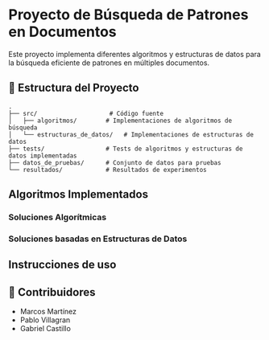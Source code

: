 # Proyecto de Búsqueda de Patrones en Documentos

Este proyecto implementa diferentes algoritmos y estructuras de datos para la búsqueda eficiente de patrones en múltiples documentos.

## 📁 Estructura del Proyecto

```
.
├── src/                    # Código fuente
│   ├── algoritmos/        # Implementaciones de algoritmos de búsqueda
│   └── estructuras_de_datos/   # Implementaciones de estructuras de datos
├── tests/                 # Tests de algoritmos y estructuras de datos implementadas
├── datos_de_pruebas/      # Conjunto de datos para pruebas
└── resultados/            # Resultados de experimentos
```

## Algoritmos Implementados

### Soluciones Algorítmicas


### Soluciones basadas en Estructuras de Datos



## Instrucciones de uso

## 👥 Contribuidores
- Marcos Martínez
- Pablo Villagran
- Gabriel Castillo

